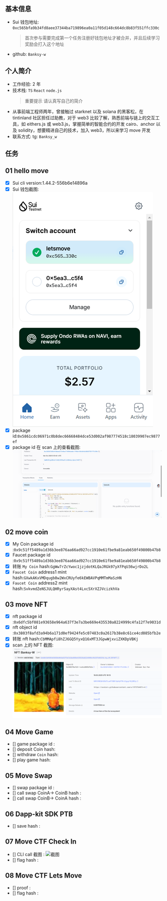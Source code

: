 ## 基本信息

- Sui 钱包地址: `0xc565bfa9b34fd8aee37344ba719896ea0a11f05d148c664dc8b83f551ffc330c`
  > 首次参与需要完成第一个任务注册好钱包地址才被合并，并且后续学习奖励会打入这个地址
- github: `Banksy-w`

## 个人简介

- 工作经验: 2 年
- 技术栈: `TS` `React` `node.js`
  > 重要提示 请认真写自己的简介
- 从事前端工程师两年，曾接触过 starknet 以及 solana 的黑客松，在 tintinland 社区担任过助教，对于 web3 比较了解，熟悉前端与链上的交互工具，如 eithers.js 或 web3.js，掌握简单的智能合约的开发 cairo、anchor 以及 solidity，想要精进自己的技术，加入 web3，所以来学习 move 开发
- 联系方式: tg: `Banksy_w`

## 任务

## 01 hello move

- [x] Sui cli version:1.44.2-556b6e14896a
- [x] Sui 钱包截图: ![Sui钱包截图](./images/wallet.png)
- [x] package id:`0x5861cdc06971c0b8dec66668484dce53d002af987774518c18039907ec9877ef`
- [x] package id 在 scan 上的查看截图:![scan截图](./images/PackageId.png)

## 02 move coin

- [x] My Coin package id :`0x9c51ff5489a1d36b3ee876aa66ad927cc1910e61fbe9a81eab650f49800b47b8`
- [x] Faucet package id :`0x9c51ff5489a1d36b3ee876aa66ad927cc1910e61fbe9a81eab650f49800b47b8`
- [x] 转账 `My Coin` hash:`GgWw7rZcYwoc1jzjdotKLQaJRGk97yXfPqU36wjrDo2L`
- [x] `Faucet Coin` address1 mint hash:`GXwkAKxVMDqugb8w2WxCRUyfe6kEWBAVPqMMTmMaSzHN`
- [x] `Faucet Coin` address2 mint hash:`SvkvmdZeNSJULQHRyrSayXAst4Lxc5XrXZJVcizkhVa`

## 03 move NFT

- [x] nft package id :`0x6dfc5bf081e93658e964a637f3e7a3be669e435530a8224999c4fa12f7e9031d`
- [x] nft object id :`0x3803f8afd3a94b6a171d0ef9424fe5c07483c0a2617b38e8c61ce4cd085bfb2e`
- [x] 转账 nft hash:`CbMMApfi8hZJ6GQ5YyxQ16xMT3JGpwWjxviZXKDpVBKj`
- [x] scan 上的 NFT 截图:![Scan截图](./images/nft.png)

## 04 Move Game

- [] game package id :
- [] deposit Coin hash:
- [] withdraw `Coin` hash:
- [] play game hash:

## 05 Move Swap

- [] swap package id :
- [] call swap CoinA-> CoinB hash :
- [] call swap CoinB-> CoinA hash :

## 06 Dapp-kit SDK PTB

- [] save hash :

## 07 Move CTF Check In

- [] CLI call 截图 : ![截图](./images/你的图片地址)
- [] flag hash :

## 08 Move CTF Lets Move

- [] proof :
- [] flag hash :
